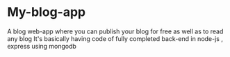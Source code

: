 # My-blog-app
A blog web-app where you can publish your blog for free as well as to read any blog
It's basically having code of fully completed back-end in node-js , express using mongodb
